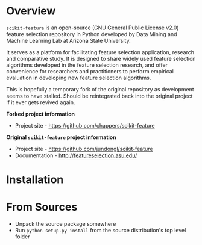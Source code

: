 
Overview
========

`scikit-feature` is an open-source (GNU General Public License v2.0) feature selection repository in Python developed by Data Mining and Machine Learning Lab at Arizona State University. 

It serves as a platform for facilitating feature selection application, research and comparative study. It is designed to share widely used feature selection algorithms developed in the feature selection research, and offer convenience for researchers and practitioners to perform empirical evaluation in developing new feature selection algorithms.

This is hopefully a temporary fork of the original repository as development seems to have stalled. Should be reintegrated back into the original project if it ever gets revived again. 

**Forked project information**

*  Project site - https://github.com/chappers/scikit-feature

**Original `scikit-feature` project information**

*  Project site - https://github.com/jundongl/scikit-feature
*  Documentation - http://featureselection.asu.edu/

Installation
============

# From Sources

*  Unpack the source package somewhere
*  Run `python setup.py install` from the source distribution's top level folder

